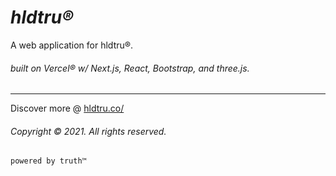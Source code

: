 
# *hldtru®*
A web application for hldtru®. 
###### built on *Vercel®*   w/ *Next.js, React, Bootstrap, and three.js.*
<hr>


Discover more @ [hldtru.co/](https://hldtru.co)

###### Copyright © 2021. All rights reserved.

`powered by truth™`



